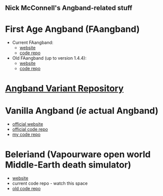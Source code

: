## Nick McConnell's Angband-related stuff

# First Age Angband (FAangband)

 - Current FAangband:
    - [website](http://nickmcconnell.github.io/FAangband/)
    - [code repo](https://github.com/NickMcConnell/FirstAgeAngband)
 - Old FAangband (up to version 1.4.4):
    - [website](http://angband.oook.cz/faangband/)
    - [code repo](https://github.com/NickMcConnell/FAangband)

# [Angband Variant Repository](http://nickmcconnell.github.io/AngbandPlus/)

# Vanilla Angband (*ie* actual Angband)

 - [official website](http://nickmcconnell.github.io/angband/)
 - [official code repo](https://github.com/angband/angband)
 - [my code repo](https://github.com/NickMcConnell/angband)

# Beleriand (Vapourware open world Middle-Earth death simulator)

 - [website](http://nickmcconnell.github.io/Beleriand/)
 - current code repo - watch this space
 - [old code repo](https://github.com/NickMcConnell/Beleriand)
